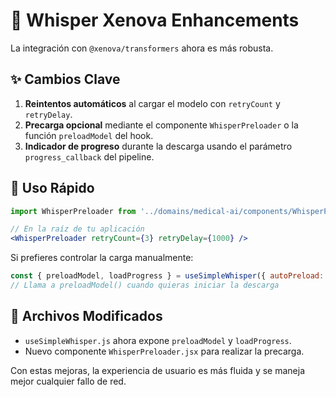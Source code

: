 # 🤖 Whisper Xenova Enhancements

La integración con `@xenova/transformers` ahora es más robusta.

## ✨ Cambios Clave

1. **Reintentos automáticos** al cargar el modelo con `retryCount` y `retryDelay`.
2. **Precarga opcional** mediante el componente `WhisperPreloader` o la función `preloadModel` del hook.
3. **Indicador de progreso** durante la descarga usando el parámetro `progress_callback` del pipeline.

## 🚀 Uso Rápido

```jsx
import WhisperPreloader from '../domains/medical-ai/components/WhisperPreloader';

// En la raíz de tu aplicación
<WhisperPreloader retryCount={3} retryDelay={1000} />
```

Si prefieres controlar la carga manualmente:

```javascript
const { preloadModel, loadProgress } = useSimpleWhisper({ autoPreload: false });
// Llama a preloadModel() cuando quieras iniciar la descarga
```

## 📁 Archivos Modificados

- `useSimpleWhisper.js` ahora expone `preloadModel` y `loadProgress`.
- Nuevo componente `WhisperPreloader.jsx` para realizar la precarga.

Con estas mejoras, la experiencia de usuario es más fluida y se maneja mejor cualquier fallo de red.
